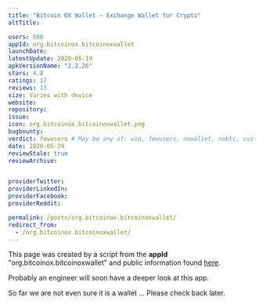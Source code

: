```yaml
---
title: "Bitcoin OX Wallet — Exchange Wallet for Crypto"
altTitle: 

users: 500
appId: org.bitcoinox.bitcoinoxwallet
launchDate: 
latestUpdate: 2020-05-19
apkVersionName: "2.2.26"
stars: 4.8
ratings: 17
reviews: 13
size: Varies with device
website: 
repository: 
issue: 
icon: org.bitcoinox.bitcoinoxwallet.png
bugbounty: 
verdict: fewusers # May be any of: wip, fewusers, nowallet, nobtc, custodial, nosource, nonverifiable, verifiable, bounty, defunct
date: 2020-05-29
reviewStale: true
reviewArchive:


providerTwitter: 
providerLinkedIn: 
providerFacebook: 
providerReddit: 

permalink: /posts/org.bitcoinox.bitcoinoxwallet/
redirect_from:
  - /org.bitcoinox.bitcoinoxwallet/
---
```



This page was created by a script from the **appId** "org.bitcoinox.bitcoinoxwallet" and public
information found
[here](https://play.google.com/store/apps/details?id=org.bitcoinox.bitcoinoxwallet).

Probably an engineer will soon have a deeper look at this app.

So far we are not even sure it is a wallet ... Please check back later.